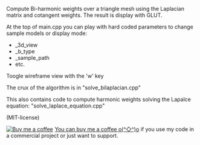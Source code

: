 
Compute Bi-harmonic weights over a triangle mesh using the Laplacian matrix and cotangent weights.
The result is display with GLUT. 

At the top of main.cpp you can play with hard coded parameters to change sample models or display mode:
- _3d_view
- _b_type
- _sample_path
- etc.
    
Toogle wireframe view with the 'w' key

The crux of the algorithm is in "solve_bilaplacian.cpp"

This also contains code to compute harmonic weights solving the Lapalce equation: "solve_laplace_equation.cpp"

(MIT-license)

<link href="https://fonts.googleapis.com/css?family=Cookie" rel="stylesheet"><a class="bmc-button" target="_blank" href="https://www.buymeacoffee.com/jBnA3c2Fw"><img src="https://www.buymeacoffee.com/assets/img/BMC-btn-logo.svg" alt="Buy me a coffee"><span style="margin-left:5px">You can buy me a coffee o(^◇^)o</span></a> if you use my code in a commercial project or just want to support.
